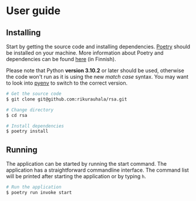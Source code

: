 # User guide

## Installing

Start by getting the source code and installing dependencies. [Poetry](https://python-poetry.org/) should be installed on your machine. More information about Poetry and dependencies can be found [here](https://ohjelmistotekniikka-hy.github.io/python/viikko2#poetry-ja-riippuvuuksien-hallinta) (in Finnish).

Please note that Python **version 3.10.2** or later should be used, otherwise the code won't run as it is using the new *match case* syntax. You may want to look into [pyenv](https://github.com/pyenv/pyenv) to switch to the correct version.

```bash
# Get the source code
$ git clone git@github.com:rikurauhala/rsa.git

# Change directory
$ cd rsa

# Install dependencies
$ poetry install
```

## Running

The application can be started by running the start command. The application has a straightforward commandline interface. The command list will be printed after starting the application or by typing `h`. 

```bash
# Run the application
$ poetry run invoke start
```
